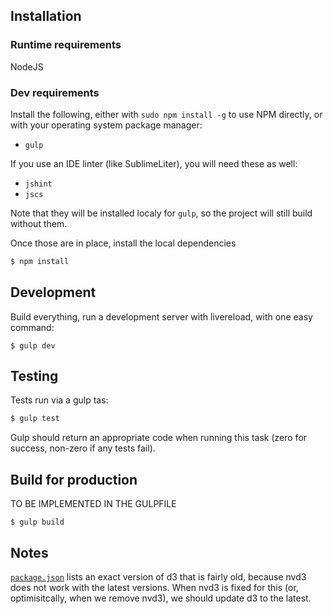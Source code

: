 
Installation
------------

### Runtime requirements

NodeJS

### Dev requirements

Install the following, either with `sudo npm install -g` to use NPM directly, or with your operating system package manager:

 * `gulp`

If you use an IDE linter (like SublimeLiter), you will need these as well:

 * `jshint`
 * `jscs`

Note that they will be installed localy for `gulp`, so the project will still build without them.


Once those are in place, install the local dependencies

```bash
$ npm install
```


Development
-----------

Build everything, run a development server with livereload, with one easy command:

```
$ gulp dev
````


Testing
-------

Tests run via a gulp tas:

```bash
$ gulp test
```

Gulp should return an appropriate code when running this task (zero for success, non-zero if any tests fail).


Build for production
--------------------

TO BE IMPLEMENTED IN THE GULPFILE

```
$ gulp build
```


Notes
-----

[`package.json`](package.json) lists an exact version of d3 that is fairly old, because nvd3 does not work with the latest versions. When nvd3 is fixed for this (or, optimisitcally, when we remove nvd3), we should update d3 to the latest.
